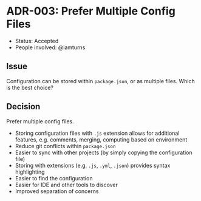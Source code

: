 # ADR-003: Prefer Multiple Config Files

- Status: Accepted
- People involved: @iamturns

## Issue

Configuration can be stored within `package.json`, or as multiple files. Which is the best choice?

## Decision

Prefer multiple config files.

- Storing configuration files with `.js` extension allows for additional features, e.g. comments, merging, computing based on environment
- Reduce git conflicts within `package.json`
- Easier to sync with other projects (by simply copying the configuration file)
- Storing with extensions (e.g. `.js`, `.yml`, `.json`) provides syntax highlighting
- Easier to find the configuration
- Easier for IDE and other tools to discover
- Improved separation of concerns
